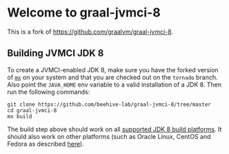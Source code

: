 # Welcome to graal-jvmci-8

This is a fork of https://github.com/graalvm/graal-jvmci-8.

## Building JVMCI JDK 8

To create a JVMCI-enabled JDK 8, make sure you have the forked version of [`mx`](https://github.com/beehive-lab/mx/tree/tornado) on your system and that you are checked out on the `tornado` branch.
Also point the `JAVA_HOME` env variable to a valid installation of a JDK 8.
Then run the following commands:

```
git clone https://github.com/beehive-lab/graal-jvmci-8/tree/master
cd graal-jvmci-8
mx build
```

The build step above should work on all [supported JDK 8 build platforms](https://wiki.openjdk.java.net/display/Build/Supported+Build+Platforms).
It should also work on other platforms (such as Oracle Linux, CentOS and Fedora as described [here](http://mail.openjdk.java.net/pipermail/graal-dev/2015-December/004050.html)).